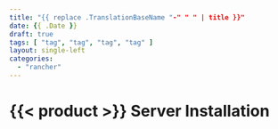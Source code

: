 ```yaml
---
title: "{{ replace .TranslationBaseName "-" " " | title }}"
date: {{ .Date }}
draft: true
tags: [ "tag", "tag", "tag", "tag" ]
layout: single-left
categories:
  - "rancher"
---
```


# {{< product >}} Server Installation
